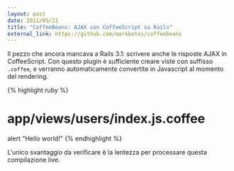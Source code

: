 ```yaml
---
layout: post
date: 2011/05/21
title: "CoffeeBeans: AJAX con CoffeeScript su Rails"
external_link: https://github.com/markbates/coffeebeans
---
```


Il pezzo che ancora mancava a Rails 3.1: scrivere anche le risposte AJAX in CoffeeScript. Con questo plugin è sufficiente creare viste con suffisso `.coffee`, e verranno automaticamente convertite in Javascript al momento del rendering.

{% highlight ruby %}
# app/views/users/index.js.coffee
alert "Hello world!"
{% endhighlight %}

L'unico svantaggio da verificare è la lentezza per processare questa compilazione live.